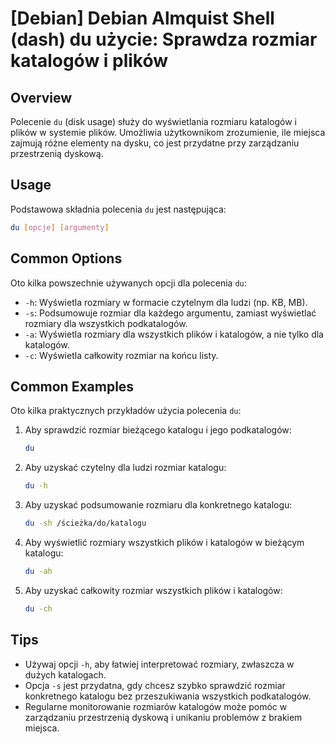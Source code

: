 # [Debian] Debian Almquist Shell (dash) du użycie: Sprawdza rozmiar katalogów i plików

## Overview
Polecenie `du` (disk usage) służy do wyświetlania rozmiaru katalogów i plików w systemie plików. Umożliwia użytkownikom zrozumienie, ile miejsca zajmują różne elementy na dysku, co jest przydatne przy zarządzaniu przestrzenią dyskową.

## Usage
Podstawowa składnia polecenia `du` jest następująca:

```bash
du [opcje] [argumenty]
```

## Common Options
Oto kilka powszechnie używanych opcji dla polecenia `du`:

- `-h`: Wyświetla rozmiary w formacie czytelnym dla ludzi (np. KB, MB).
- `-s`: Podsumowuje rozmiar dla każdego argumentu, zamiast wyświetlać rozmiary dla wszystkich podkatalogów.
- `-a`: Wyświetla rozmiary dla wszystkich plików i katalogów, a nie tylko dla katalogów.
- `-c`: Wyświetla całkowity rozmiar na końcu listy.

## Common Examples
Oto kilka praktycznych przykładów użycia polecenia `du`:

1. Aby sprawdzić rozmiar bieżącego katalogu i jego podkatalogów:
   ```bash
   du
   ```

2. Aby uzyskać czytelny dla ludzi rozmiar katalogu:
   ```bash
   du -h
   ```

3. Aby uzyskać podsumowanie rozmiaru dla konkretnego katalogu:
   ```bash
   du -sh /ścieżka/do/katalogu
   ```

4. Aby wyświetlić rozmiary wszystkich plików i katalogów w bieżącym katalogu:
   ```bash
   du -ah
   ```

5. Aby uzyskać całkowity rozmiar wszystkich plików i katalogów:
   ```bash
   du -ch
   ```

## Tips
- Używaj opcji `-h`, aby łatwiej interpretować rozmiary, zwłaszcza w dużych katalogach.
- Opcja `-s` jest przydatna, gdy chcesz szybko sprawdzić rozmiar konkretnego katalogu bez przeszukiwania wszystkich podkatalogów.
- Regularne monitorowanie rozmiarów katalogów może pomóc w zarządzaniu przestrzenią dyskową i unikaniu problemów z brakiem miejsca.